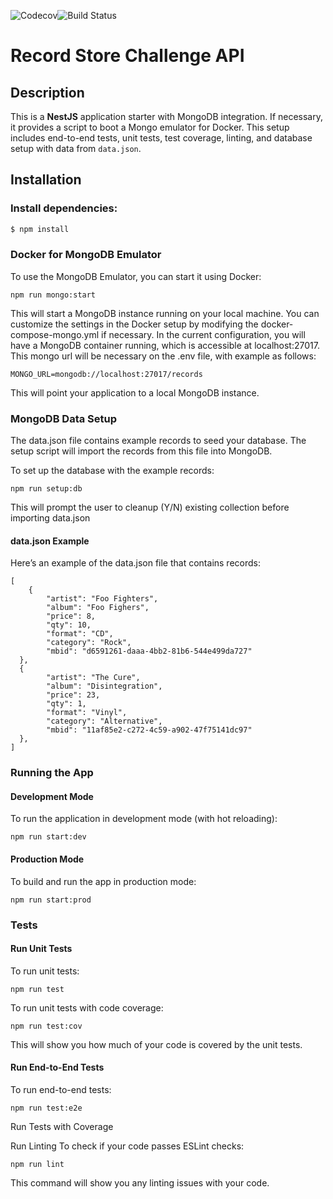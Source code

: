 ![Codecov](https://codecov.io/gh/ekumamait/broken-record-store/branch/dev/graph/badge.svg)![    Build Status](https://github.com/ekumamait/broken-record-store/.github/workflows/ci.yml/badge.svg?token=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)


# Record Store Challenge API
## Description

This is a **NestJS** application starter with MongoDB integration. If necessary, it provides a script to boot a Mongo emulator for Docker. This setup includes end-to-end tests, unit tests, test coverage, linting, and database setup with data from `data.json`.

## Installation

### Install dependencies:

```bash
$ npm install
````

### Docker for MongoDB Emulator
To use the MongoDB Emulator, you can start it using Docker:
```
npm run mongo:start
```
This will start a MongoDB instance running on your local machine. You can customize the settings in the Docker setup by modifying the docker-compose-mongo.yml if necessary. In the current configuration, you will have a MongoDB container running, which is accessible at localhost:27017.
This mongo url will be necessary on the .env file, with example as follows:

```
MONGO_URL=mongodb://localhost:27017/records
```
This will point your application to a local MongoDB instance.

### MongoDB Data Setup
The data.json file contains example records to seed your database. The setup script will import the records from this file into MongoDB.

To set up the database with the example records:

```
npm run setup:db
```
This will prompt the user to cleanup (Y/N) existing collection before importing data.json


#### data.json Example
Here’s an example of the data.json file that contains records:
```
[
    {
        "artist": "Foo Fighters",
        "album": "Foo Fighers",
        "price": 8,
        "qty": 10,
        "format": "CD",
        "category": "Rock",
        "mbid": "d6591261-daaa-4bb2-81b6-544e499da727"
  },
  {
        "artist": "The Cure",
        "album": "Disintegration",
        "price": 23,
        "qty": 1,
        "format": "Vinyl",
        "category": "Alternative",
        "mbid": "11af85e2-c272-4c59-a902-47f75141dc97"
  },
]
```

### Running the App
#### Development Mode
To run the application in development mode (with hot reloading):

```
npm run start:dev
```
#### Production Mode
To build and run the app in production mode:

```
npm run start:prod
```

### Tests
#### Run Unit Tests
To run unit tests:

```
npm run test
```
To run unit tests with code coverage:

```
npm run test:cov
```
This will show you how much of your code is covered by the unit tests.
#### Run End-to-End Tests
To run end-to-end tests:
```
npm run test:e2e
```
Run Tests with Coverage


Run Linting
To check if your code passes ESLint checks:

```
npm run lint
```
This command will show you any linting issues with your code.

